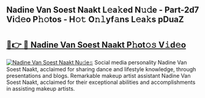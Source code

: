 ## Nadine Van Soest Naakt L𝚎a𝚔ed N𝚞𝚍e - Part-2d7 Vi𝚍𝚎o P𝚑𝚘tos - H𝚘𝚝 O𝚗𝚕yf𝚊ns L𝚎a𝚔s pDuaZ

# <h2><a href="http://kfczaa.oniu.top/?m=Nadine+Van+Soest+Naakt">🔗👉 🔴 Nadine Van Soest Naakt P𝚑ot𝚘𝚜 V𝚒d𝚎o</a></h2>

[![Nadine Van Soest Naakt Nu𝚍e𝚜](https://i.imgur.com/0qMVB7G.gif)](http://kfczaa.oniu.top/?m=Nadine+Van+Soest+Naakt)
Social media personality Nadine Van Soest Naakt, acclaimed for sharing dance and lifestyle knowledge, through presentations and blogs. Remarkable makeup artist assistant Nadine Van Soest Naakt, acclaimed for their exceptional abilities and accomplishments in assisting makeup artists.  
